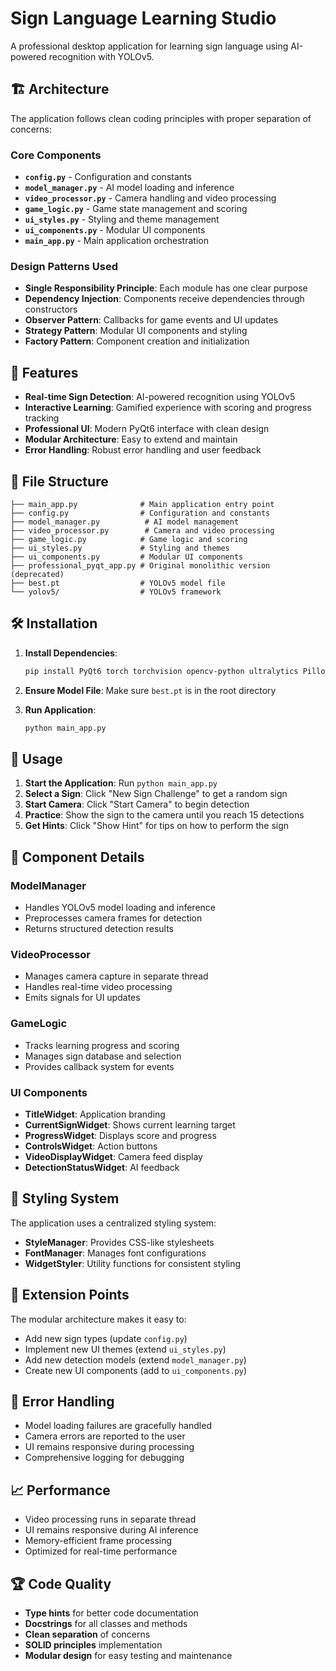 # Sign Language Learning Studio

A professional desktop application for learning sign language using AI-powered recognition with YOLOv5.

## 🏗️ Architecture

The application follows clean coding principles with proper separation of concerns:

### Core Components

- **`config.py`** - Configuration and constants
- **`model_manager.py`** - AI model loading and inference
- **`video_processor.py`** - Camera handling and video processing
- **`game_logic.py`** - Game state management and scoring
- **`ui_styles.py`** - Styling and theme management
- **`ui_components.py`** - Modular UI components
- **`main_app.py`** - Main application orchestration

### Design Patterns Used

- **Single Responsibility Principle**: Each module has one clear purpose
- **Dependency Injection**: Components receive dependencies through constructors
- **Observer Pattern**: Callbacks for game events and UI updates
- **Strategy Pattern**: Modular UI components and styling
- **Factory Pattern**: Component creation and initialization

## 🚀 Features

- **Real-time Sign Detection**: AI-powered recognition using YOLOv5
- **Interactive Learning**: Gamified experience with scoring and progress tracking
- **Professional UI**: Modern PyQt6 interface with clean design
- **Modular Architecture**: Easy to extend and maintain
- **Error Handling**: Robust error handling and user feedback

## 📁 File Structure

```
├── main_app.py              # Main application entry point
├── config.py                # Configuration and constants
├── model_manager.py          # AI model management
├── video_processor.py        # Camera and video processing
├── game_logic.py            # Game logic and scoring
├── ui_styles.py             # Styling and themes
├── ui_components.py         # Modular UI components
├── professional_pyqt_app.py # Original monolithic version (deprecated)
├── best.pt                  # YOLOv5 model file
└── yolov5/                  # YOLOv5 framework
```

## 🛠️ Installation

1. **Install Dependencies**:
   ```bash
   pip install PyQt6 torch torchvision opencv-python ultralytics Pillow numpy
   ```

2. **Ensure Model File**: Make sure `best.pt` is in the root directory

3. **Run Application**:
   ```bash
   python main_app.py
   ```

## 🎯 Usage

1. **Start the Application**: Run `python main_app.py`
2. **Select a Sign**: Click "New Sign Challenge" to get a random sign
3. **Start Camera**: Click "Start Camera" to begin detection
4. **Practice**: Show the sign to the camera until you reach 15 detections
5. **Get Hints**: Click "Show Hint" for tips on how to perform the sign

## 🧩 Component Details

### ModelManager
- Handles YOLOv5 model loading and inference
- Preprocesses camera frames for detection
- Returns structured detection results

### VideoProcessor
- Manages camera capture in separate thread
- Handles real-time video processing
- Emits signals for UI updates

### GameLogic
- Tracks learning progress and scoring
- Manages sign database and selection
- Provides callback system for events

### UI Components
- **TitleWidget**: Application branding
- **CurrentSignWidget**: Shows current learning target
- **ProgressWidget**: Displays score and progress
- **ControlsWidget**: Action buttons
- **VideoDisplayWidget**: Camera feed display
- **DetectionStatusWidget**: AI feedback

## 🎨 Styling System

The application uses a centralized styling system:
- **StyleManager**: Provides CSS-like stylesheets
- **FontManager**: Manages font configurations
- **WidgetStyler**: Utility functions for consistent styling

## 🔧 Extension Points

The modular architecture makes it easy to:
- Add new sign types (update `config.py`)
- Implement new UI themes (extend `ui_styles.py`)
- Add new detection models (extend `model_manager.py`)
- Create new UI components (add to `ui_components.py`)

## 🐛 Error Handling

- Model loading failures are gracefully handled
- Camera errors are reported to the user
- UI remains responsive during processing
- Comprehensive logging for debugging

## 📈 Performance

- Video processing runs in separate thread
- UI remains responsive during AI inference
- Memory-efficient frame processing
- Optimized for real-time performance

## 🏆 Code Quality

- **Type hints** for better code documentation
- **Docstrings** for all classes and methods
- **Clean separation** of concerns
- **SOLID principles** implementation
- **Modular design** for easy testing and maintenance
